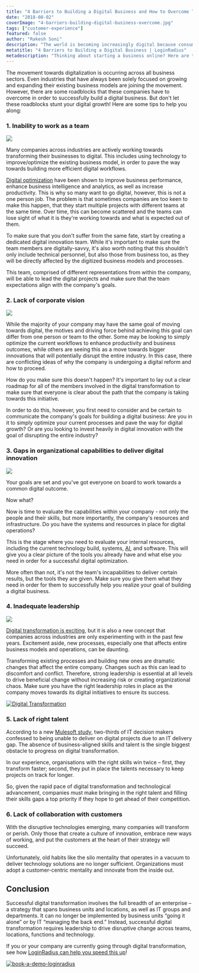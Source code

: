```yaml
---
title: "4 Barriers to Building a Digital Business and How to Overcome Them"
date: "2018-08-02"
coverImage: "4-barriers-building-digital-business-overcome.jpg"
tags: ["customer-experience"]
featured: false
author: "Rakesh Soni"
description: "The world is becoming increasingly digital because consumers demand faster service and convenience from their business transactions. This shift toward digitalization requires businesses to change the way they operate. Learn about the major barriers that traditional companies face in the online space and how to overcome them."
metatitle: "4 Barriers to Building a Digital Business | LoginRadius"
metadescription: "Thinking about starting a business online? Here are the most common challenges you’ll face, and strategies for overcoming them."
---
```


The movement towards digitalization is occurring across all business sectors. Even industries that have always been solely focused on growing and expanding their existing business models are joining the movement. However, there are some roadblocks that these companies have to overcome in order to successfully build a digital business. But don't let these roadblocks stunt your digital growth! Here are some tips to help you along:

### 1\. Inability to work as a team
![](rawpixel-741662-unsplash-1024x684.jpg)

Many companies across industries are actively working towards transforming their businesses to digital. This includes using technology to improve/optimize the existing business model, in order to pave the way towards building more efficient digital workflows.

[Digital optimization](https://www.loginradius.com/customer-identity-management-b2c-ciam/) have been shown to improve business performance, enhance business intelligence and analytics, as well as increase productivity. This is why so many want to go digital, however, this is not a one person job. The problem is that sometimes companies are too keen to make this happen, that they start multiple projects with different teams at the same time. Over time, this can become scattered and the teams can lose sight of what it is they're working towards and what is expected out of them.

To make sure that you don't suffer from the same fate, start by creating a dedicated digital innovation team. While it's important to make sure the team members are digitally-savvy, it's also worth noting that this shouldn't only include technical personnel, but also those from business too, as they will be directly affected by the digitized business models and processes.

This team, comprised of different representations from within the company, will be able to lead the digital projects and make sure that the team expectations align with the company's goals.

### 2\. Lack of corporate vision

![](glenn-carstens-peters-190592-unsplash-1024x681.jpg)

While the majority of your company may have the same goal of moving towards digital, the motives and driving force behind achieving this goal can differ from one person or team to the other. Some may be looking to simply optimize the current workflows to enhance productivity and business outcomes, while others are seeing this as a move towards bigger innovations that will potentially disrupt the entire industry. In this case, there are conflicting ideas of why the company is undergoing a digital reform and how to proceed.

How do you make sure this doesn't happen? It's important to lay out a clear roadmap for all of the members involved in the digital transformation to make sure that everyone is clear about the path that the company is taking towards this initiative.

In order to do this, however, you first need to consider and be certain to communicate the company's goals for building a digital business: Are you in it to simply optimize your current processes and pave the way for digital growth? Or are you looking to invest heavily in digital innovation with the goal of disrupting the entire industry?

### 3\. Gaps in organizational capabilities to deliver digital innovation

![](james-pond-185593-unsplash-1024x683.jpg)

Your goals are set and you've got everyone on board to work towards a common digital outcome.

Now what?

Now is time to evaluate the capabilities within your company - not only the people and their skills, but more importantly, the company's resources and infrastructure. Do you have the systems and resources in place for digital operations?

This is the stage where you need to evaluate your internal resources, including the current technology build, systems, [AI](https://www.calendar.com/artificial-intelligence/), and software. This will give you a clear picture of the tools you already have and what else you need in order for a successful digital optimization.

More often than not, it's not the team's incapabilities to deliver certain results, but the tools they are given. Make sure you give them what they need in order for them to successfully help you realize your goal of building a digital business.

### 4\. Inadequate leadership

![](steven-lelham-342930-unsplash-1024x540.jpg)

[Digital transformation is exciting](https://www.loginradius.com/blog/identity/what-is-digital-transformation/), but it is also a new concept that companies across industries are only experimenting with in the past few years. Excitement aside, new processes, especially one that affects entire business models and operations, can be daunting.

Transforming existing processes and building new ones are dramatic changes that affect the entire company. Changes such as this can lead to discomfort and conflict. Therefore, strong leadership is essential at all levels to drive beneficial change without increasing risk or creating organizational chaos. Make sure you have the right leadership roles in place as the company moves towards its digital initiatives to ensure its success.

<!-- [![Digital Transformation](guide-to-modern-cover.png)](https://www.loginradius.com/resource/customer-identity-the-core-of-digital-transformation/) -->

<div class="custom-thumbnail">
  <a href="https://www.loginradius.com/resource/customer-identity-the-core-of-digital-transformation/">
    <img src="guide-to-modern-cover.png" alt="Digital Transformation" title="Digital Transformation" >
  </a>
</div>

### 5\. Lack of right talent

According to a new [Mulesoft study](https://www.mulesoft.com/lp/reports/connectivity-benchmark), two-thirds of IT decision makers confessed to being unable to deliver on digital projects due to an IT delivery gap. The absence of business-aligned skills and talent is the single biggest obstacle to progress on digital transformation. 

In our experience, organisations with the right skills win twice – first, they transform faster; second, they put in place the talents necessary to keep projects on track for longer.

So, given the rapid pace of digital transformation and technological advancement, companies must make bringing in the right talent and filling their skills gaps a top priority if they hope to get ahead of their competition. 

### 6\. Lack of collaboration with customers

With the disruptive technologies emerging, many companies will transform or perish. Only those that create a culture of innovation, embrace new ways of working, and put the customers at the heart of their strategy will succeed.

Unfortunately, old habits like the silo mentality that operates in a vacuum to deliver technology solutions are no longer sufficient. Organizations must adopt a customer-centric mentality and innovate from the inside out. 


## Conclusion


Successful digital transformation involves the full breadth of an enterprise – a strategy that spans business units and locations, as well as IT groups and departments. It can no longer be implemented by business units “going it alone” or by IT “managing the back end.” Instead, successful digital transformation requires leadership to drive disruptive change across teams, locations, functions and technology.

If you or your company are currently going through digital transformation, see how [LoginRadius can help you speed this up](https://www.loginradius.com/customer-identity-management-b2c-ciam/)!

[![book-a-demo-loginradius](image5.png)](https://www.loginradius.com/book-a-demo/)

